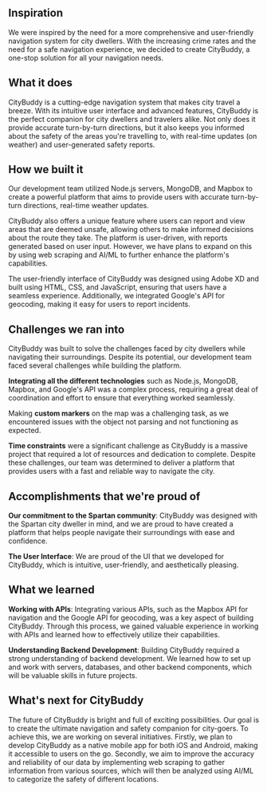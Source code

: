 ## Inspiration
We were inspired by the need for a more comprehensive and user-friendly navigation system for city dwellers. With the increasing crime rates and the need for a safe navigation experience, we decided to create CityBuddy, a one-stop solution for all your navigation needs.

## What it does
CityBuddy is a cutting-edge navigation system that makes city travel a breeze. With its intuitive user interface and advanced features, CityBuddy is the perfect companion for city dwellers and travelers alike. Not only does it provide accurate turn-by-turn directions, but it also keeps you informed about the safety of the areas you're travelling to, with real-time updates (on weather) and user-generated safety reports.

## How we built it
Our development team utilized Node.js servers, MongoDB, and Mapbox to create a powerful platform that aims to provide users with accurate turn-by-turn directions, real-time weather updates.

CityBuddy also offers a unique feature where users can report and view areas that are deemed unsafe, allowing others to make informed decisions about the route they take. The platform is user-driven, with reports generated based on user input. However, we have plans to expand on this by using web scraping and AI/ML to further enhance the platform's capabilities.

The user-friendly interface of CityBuddy was designed using Adobe XD and built using HTML, CSS, and JavaScript, ensuring that users have a seamless experience. Additionally, we integrated Google's API for geocoding, making it easy for users to report incidents.

## Challenges we ran into
CityBuddy was built to solve the challenges faced by city dwellers while navigating their surroundings. Despite its potential, our development team faced several challenges while building the platform.

**Integrating all the different technologies** such as Node.js, MongoDB, Mapbox, and Google's API was a complex process, requiring a great deal of coordination and effort to ensure that everything worked seamlessly.

Making **custom markers** on the map was a challenging task, as we encountered issues with the object not parsing and not functioning as expected.

**Time constraints** were a significant challenge as CityBuddy is a massive project that required a lot of resources and dedication to complete. Despite these challenges, our team was determined to deliver a platform that provides users with a fast and reliable way to navigate the city.

## Accomplishments that we're proud of
**Our commitment to the Spartan community**: CityBuddy was designed with the Spartan city dweller in mind, and we are proud to have created a platform that helps people navigate their surroundings with ease and confidence.

**The User Interface**: We are proud of the UI that we developed for CityBuddy, which is intuitive, user-friendly, and aesthetically pleasing.

## What we learned
**Working with APIs**: Integrating various APIs, such as the Mapbox API for navigation and the Google API for geocoding, was a key aspect of building CityBuddy. Through this process, we gained valuable experience in working with APIs and learned how to effectively utilize their capabilities.

**Understanding Backend Development**: Building CityBuddy required a strong understanding of backend development. We learned how to set up and work with servers, databases, and other backend components, which will be valuable skills in future projects.

## What's next for CityBuddy
The future of CityBuddy is bright and full of exciting possibilities. Our goal is to create the ultimate navigation and safety companion for city-goers. To achieve this, we are working on several initiatives. Firstly, we plan to develop CityBuddy as a native mobile app for both iOS and Android, making it accessible to users on the go. Secondly, we aim to improve the accuracy and reliability of our data by implementing web scraping to gather information from various sources, which will then be analyzed using AI/ML to categorize the safety of different locations.


